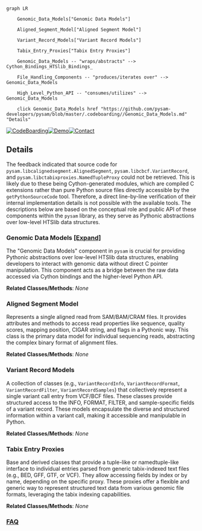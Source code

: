 ```mermaid

graph LR

    Genomic_Data_Models["Genomic Data Models"]

    Aligned_Segment_Model["Aligned Segment Model"]

    Variant_Record_Models["Variant Record Models"]

    Tabix_Entry_Proxies["Tabix Entry Proxies"]

    Genomic_Data_Models -- "wraps/abstracts" --> Cython_Bindings_HTSlib_Bindings_

    File_Handling_Components -- "produces/iterates over" --> Genomic_Data_Models

    High_Level_Python_API -- "consumes/utilizes" --> Genomic_Data_Models

    click Genomic_Data_Models href "https://github.com/pysam-developers/pysam/blob/master/.codeboarding//Genomic_Data_Models.md" "Details"

```



[![CodeBoarding](https://img.shields.io/badge/Generated%20by-CodeBoarding-9cf?style=flat-square)](https://github.com/CodeBoarding/GeneratedOnBoardings)[![Demo](https://img.shields.io/badge/Try%20our-Demo-blue?style=flat-square)](https://www.codeboarding.org/demo)[![Contact](https://img.shields.io/badge/Contact%20us%20-%20contact@codeboarding.org-lightgrey?style=flat-square)](mailto:contact@codeboarding.org)



## Details



The feedback indicated that source code for `pysam.libcalignedsegment.AlignedSegment`, `pysam.libcbcf.VariantRecord`, and `pysam.libctabixproxies.NamedTupleProxy` could not be retrieved. This is likely due to these being Cython-generated modules, which are compiled C extensions rather than pure Python source files directly accessible by the `getPythonSourceCode` tool. Therefore, a direct line-by-line verification of their internal implementation details is not possible with the available tools. The descriptions below are based on the conceptual role and public API of these components within the `pysam` library, as they serve as Pythonic abstractions over low-level HTSlib data structures.



### Genomic Data Models [[Expand]](./Genomic_Data_Models.md)

The "Genomic Data Models" component in `pysam` is crucial for providing Pythonic abstractions over low-level HTSlib data structures, enabling developers to interact with genomic data without direct C pointer manipulation. This component acts as a bridge between the raw data accessed via Cython bindings and the higher-level Python API.





**Related Classes/Methods**: _None_



### Aligned Segment Model

Represents a single aligned read from SAM/BAM/CRAM files. It provides attributes and methods to access read properties like sequence, quality scores, mapping position, CIGAR string, and flags in a Pythonic way. This class is the primary data model for individual sequencing reads, abstracting the complex binary format of alignment files.





**Related Classes/Methods**: _None_



### Variant Record Models

A collection of classes (e.g., `VariantRecordInfo`, `VariantRecordFormat`, `VariantRecordFilter`, `VariantRecordSamples`) that collectively represent a single variant call entry from VCF/BCF files. These classes provide structured access to the INFO, FORMAT, FILTER, and sample-specific fields of a variant record. These models encapsulate the diverse and structured information within a variant call, making it accessible and manipulable in Python.





**Related Classes/Methods**: _None_



### Tabix Entry Proxies

Base and derived classes that provide a tuple-like or namedtuple-like interface to individual entries parsed from generic tabix-indexed text files (e.g., BED, GFF, GTF, or VCF). They allow accessing fields by index or by name, depending on the specific proxy. These proxies offer a flexible and generic way to represent structured text data from various genomic file formats, leveraging the tabix indexing capabilities.





**Related Classes/Methods**: _None_







### [FAQ](https://github.com/CodeBoarding/GeneratedOnBoardings/tree/main?tab=readme-ov-file#faq)